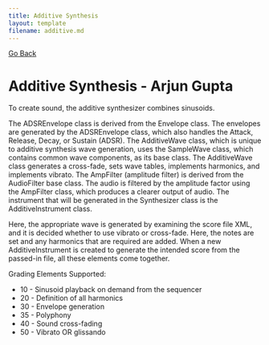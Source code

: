 ```yaml
---
title: Additive Synthesis
layout: template
filename: additive.md
--- 
```


[Go Back](https://arjun2908.github.io/CSE-471-Project1/)

# Additive Synthesis - Arjun Gupta #

To create sound, the additive synthesizer combines sinusoids.

The ADSREnvelope class is derived from the Envelope class. The envelopes are generated by the ADSREnvelope class, which also handles the Attack, Release, Decay, or Sustain (ADSR). The AdditiveWave class, which is unique to additive synthesis wave generation, uses the SampleWave class, which contains common wave components, as its base class. The AdditiveWave class generates a cross-fade, sets wave tables, implements harmonics, and implements vibrato. The AmpFilter (amplitude filter) is derived from the AudioFilter base class. The audio is filtered by the amplitude factor using the AmpFilter class, which produces a clearer output of audio. The instrument that will be generated in the Synthesizer class is the AdditiveInstrument class.

Here, the appropriate wave is generated by examining the score file XML, and it is decided whether to use vibrato or cross-fade. Here, the notes are set and any harmonics that are required are added. When a new AdditiveInstrument is created to generate the intended score from the passed-in file, all these elements come together.

Grading Elements Supported:
- 10 - Sinusoid playback on demand from the sequencer
- 20 - Definition of all harmonics
- 30 - Envelope generation
- 35 - Polyphony
- 40 - Sound cross-fading
- 50 - Vibrato OR glissando
